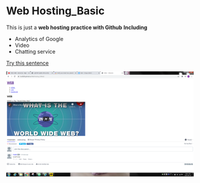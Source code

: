 # Web Hosting_Basic

This is just a **web hosting practice with Github**
**Including**
- Analytics of Google
- Video
- Chatting service


[Try this sentence](https://lsw6684.github.io/WebHosting_Github/)

![alt text](Screen.PNG) 
